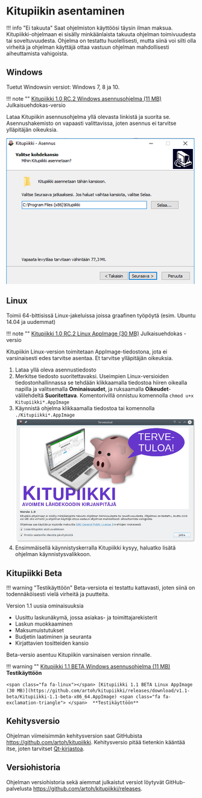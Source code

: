 # Kitupiikin asentaminen

!!! info "Ei takuuta"
    Saat ohjelmiston käyttöösi täysin ilman maksua.
    Kitupiikki-ohjelmaan ei sisälly minkäänlaista takuuta ohjelman toimivuudesta tai soveltuvuudesta. Ohjelma on testattu huolellisesti, mutta siinä voi silti olla virheitä ja ohjelman käyttäjä ottaa vastuun ohjelman mahdollisesti aiheuttamista vahigoista.

## <span class="fa fa-windows"></span> Windows

Tuetut Windowsin versiot: Windows 7, 8 ja 10.

!!! note ""
    <span class="fa fa-windows"></span> [Kitupiikki 1.0 RC.2 Windows asennusohjelma (11 MB)](https://github.com/artoh/kitupiikki/releases/download/v1.0-rc.2/kitupiikki-1.0-rc.2-asennus.exe) <span class="fa fa-exclamation-triangle"></span> Julkaisuehdokas-versio

Lataa Kitupiikin asennusohjelma yllä olevasta linkistä ja suorita se. Asennushakemisto on vapaasti valittavissa, joten asennus ei tarvitse ylläpitäjän oikeuksia.

![](images/asennus_hakemisto.png)

## <span class="fa fa-linux"></span> Linux

Toimii 64-bittisissä Linux-jakeluissa joissa graafinen työpöytä (esim. Ubuntu 14.04 ja uudemmat)

!!! note ""
    <span class="fa fa-linux"></span> [Kitupiikki 1.0 RC.2 Linux AppImage (30 MB)](https://github.com/artoh/kitupiikki/releases/download/v1.0-rc.2/Kitupiikki-1.0-rc.2-x86_64.AppImage) <span class="fa fa-exclamation-triangle"></span> Julkaisuehdokas -versio

Kitupiikin Linux-version toimitetaan AppImage-tiedostona, jota ei varsinaisesti edes tarvitse asentaa. Et tarvitse ylläpitäjän oikeuksia.

1. Lataa yllä oleva asennustiedosto
2. Merkitse tiedosto suoritettavaksi. Useimpien Linux-versioiden tiedostonhallinnassa se tehdään klikkaamalla tiedostoa hiiren oikealla napilla ja valitsemalla **Ominaisuudet**, ja ruksaamalla **Oikeudet**-välilehdeltä **Suoritettava**. Komentorivillä onnistuu komennolla `chmod u+x Kitupiikki*.AppImage`
3. Käynnistä ohjelma klikkaamalla tiedostoa tai komennolla `./Kitupiikki*.AppImage`
   ![](images/tervetuloa.png)
4. Ensimmäisellä käynnistyskerralla Kitupiikki kysyy, haluatko lisätä ohjelman käynnistysvalikkoon.


## <span class="fa fa-exclamation-triangle"></span> Kitupiikki Beta

!!! warning "Testikäyttöön"
    Beta-versiota ei testattu kattavasti, joten siinä on todennäköisesti vielä virheitä ja puutteita.

Version 1.1 uusia ominaisuuksia

- Uusittu laskunäkymä, jossa asiakas- ja toimittajarekisterit
- Laskun muokkaaminen
- Maksumuistutukset
- Budjetin laatiminen ja seuranta
- Kirjattavien tositteiden kansio

Beta-versio asentuu Kitupiikin varsinaisen version rinnalle.

!!! warning ""
    <span class="fa fa-windows"></span> [Kitupiikki 1.1 BETA Windows asennusohjelma (11 MB)](https://github.com/artoh/kitupiikki/releases/download/v1.1-beta/kitupiikki-1.1-beta-asennus.exe) <span class="fa fa-exclamation-triangle"> </span> **Testikäyttöön**

    <span class="fa fa-linux"></span> [Kitupiikki 1.1 BETA Linux AppImage (30 MB)](https://github.com/artoh/kitupiikki/releases/download/v1.1-beta/Kitupiikki-1.1-beta-x86_64.AppImage) <span class="fa fa-exclamation-triangle"> </span>  **Testikäyttöön**        

## Kehitysversio

Ohjelman viimeisimmän kehitysversion saat GitHubista <https://github.com/artoh/kitupiikki>. Kehitysversio pitää tietenkin kääntää itse, joten tarvitset [Qt-kirjastoa](http://qt.io).

## Versiohistoria

Ohjelman versiohistoria sekä aiemmat julkaistut versiot löytyvät GitHub-palvelusta <https://github.com/artoh/kitupiikki/releases>.

